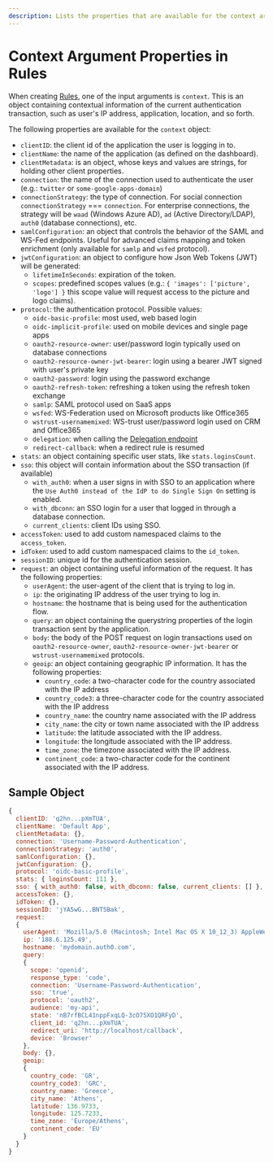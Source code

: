 ```yaml
---
description: Lists the properties that are available for the context argument when creating rules.
---
```

# Context Argument Properties in Rules

When creating [Rules](/rules), one of the input arguments is `context`. This is an object containing contextual information of the current authentication transaction, such as user's IP address, application, location, and so forth.

The following properties are available for the `context` object:

* `clientID`: the client id of the application the user is logging in to.
* `clientName`: the name of the application (as defined on the dashboard).
* `clientMetadata`: is an object, whose keys and values are strings, for holding other client properties.
* `connection`: the name of the connection used to authenticate the user (e.g.: `twitter` or `some-google-apps-domain`)
* `connectionStrategy`: the type of connection. For social connection `connectionStrategy` === `connection`. For enterprise connections, the strategy will be `waad` (Windows Azure AD), `ad` (Active Directory/LDAP), `auth0` (database connections), etc.
* `samlConfiguration`: an object that controls the behavior of the SAML and WS-Fed endpoints. Useful for advanced claims mapping and token enrichment (only available for `samlp` and `wsfed` protocol).
* `jwtConfiguration`: an object to configure how Json Web Tokens (JWT) will be generated:
  - `lifetimeInSeconds`: expiration of the token.
  - `scopes`: predefined scopes values (e.g.: `{ 'images': ['picture', 'logo'] }` this scope value will request access to the picture and logo claims).
* `protocol`: the authentication protocol. Possible values:
  - `oidc-basic-profile`: most used, web based login
  - `oidc-implicit-profile`: used on mobile devices and single page apps
  - `oauth2-resource-owner`: user/password login typically used on database connections
  - `oauth2-resource-owner-jwt-bearer`: login using a bearer JWT signed with user's private key
  - `oauth2-password`: login using the password exchange
  - `oauth2-refresh-token`: refreshing a token using the refresh token exchange
  - `samlp`: SAML protocol used on SaaS apps
  - `wsfed`: WS-Federation used on Microsoft products like Office365
  - `wstrust-usernamemixed`: WS-trust user/password login used on CRM and Office365
  - `delegation`: when calling the [Delegation endpoint](/api/authentication#delegation)
  - `redirect-callback`: when a redirect rule is resumed
* `stats`: an object containing specific user stats, like `stats.loginsCount`.
* `sso`: this object will contain information about the SSO transaction (if available)
  - `with_auth0`: when a user signs in with SSO to an application where the `Use Auth0 instead of the IdP to do Single Sign On` setting is enabled.
  - `with_dbconn`: an SSO login for a user that logged in through a database connection.
  - `current_clients`: client IDs using SSO.
* `accessToken`: used to add custom namespaced claims to the `access_token`.
* `idToken`: used to add custom namespaced claims to the `id_token`.
* `sessionID`: unique id for the authentication session.
* `request`: an object containing useful information of the request. It has the following properties:
  - `userAgent`: the user-agent of the client that is trying to log in.
  - `ip`: the originating IP address of the user trying to log in.
  - `hostname`: the hostname that is being used for the authentication flow.
  - `query`: an object containing the querystring properties of the login transaction sent by the application. 
  - `body`: the body of the POST request on login transactions used on `oauth2-resource-owner`, `oauth2-resource-owner-jwt-bearer` or `wstrust-usernamemixed` protocols.
  - `geoip`: an object containing geographic IP information. It has the following properties:
    - `country_code`: a two-character code for the country associated with the IP address
    - `country_code3`: a three-character code for the country associated with the IP address
    - `country_name`: the country name associated with the IP address
    - `city_name`: the city or town name associated with the IP address
    - `latitude`: the latitude associated with the IP address.
    - `longitude`: the longitude associated with the IP address.
    - `time_zone`: the timezone associated with the IP address.
    - `continent_code`: a two-character code for the continent associated with the IP address.

## Sample Object

```js
{
  clientID: 'q2hn...pXmTUA',
  clientName: 'Default App',
  clientMetadata: {},
  connection: 'Username-Password-Authentication',
  connectionStrategy: 'auth0',
  samlConfiguration: {},
  jwtConfiguration: {},
  protocol: 'oidc-basic-profile',
  stats: { loginsCount: 111 },
  sso: { with_auth0: false, with_dbconn: false, current_clients: [] },
  accessToken: {},
  idToken: {},
  sessionID: 'jYA5wG...BNT5Bak',
  request:
  {
    userAgent: 'Mozilla/5.0 (Macintosh; Intel Mac OS X 10_12_3) AppleWebKit/537.36 (KHTML, like Gecko) Chrome/56.0.2924.87 Safari/537.36',
    ip: '188.6.125.49',
    hostname: 'mydomain.auth0.com',
    query: 
    {
      scope: 'openid',
      response_type: 'code',
      connection: 'Username-Password-Authentication',
      sso: 'true',
      protocol: 'oauth2',
      audience: 'my-api',
      state: 'nB7rfBCL41nppFxqLQ-3cO75XO1QRFyD',
      client_id: 'q2hn...pXmTUA',
      redirect_uri: 'http://localhost/callback',
      device: 'Browser'
    },
    body: {},
    geoip:
    {
      country_code: 'GR',
      country_code3: 'GRC',
      country_name: 'Greece',
      city_name: 'Athens',
      latitude: 136.9733,
      longitude: 125.7233,
      time_zone: 'Europe/Athens',
      continent_code: 'EU'
    }
  }
}
```
